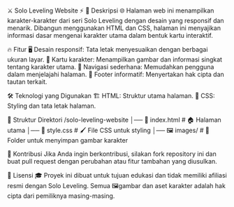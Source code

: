 ⚔️ Solo Leveling Website ⚡
📝 Deskripsi
🌐 Halaman web ini menampilkan karakter-karakter dari seri Solo Leveling dengan desain yang responsif dan menarik. Dibangun menggunakan HTML dan CSS, halaman ini menyajikan informasi dasar mengenai karakter utama dalam bentuk kartu interaktif.

🔥 Fitur
🖥️ Desain responsif: Tata letak menyesuaikan dengan berbagai ukuran layar.
🎴 Kartu karakter: Menampilkan gambar dan informasi singkat tentang karakter utama.
🧭 Navigasi sederhana: Memudahkan pengguna dalam menjelajahi halaman.
📜 Footer informatif: Menyertakan hak cipta dan tautan terkait.

🛠️ Teknologi yang Digunakan
🏗️ HTML: Struktur utama halaman.
🎨 CSS: Styling dan tata letak halaman.

📁 Struktur Direktori
/solo-leveling-website
│── 📄 index.html  # 🏠 Halaman utama
│── 🎨 style.css   # 🖌️ File CSS untuk styling
│── 🖼️ images/     # 📂 Folder untuk menyimpan gambar karakter

🤝 Kontribusi
Jika Anda ingin berkontribusi, silakan fork repository ini dan buat pull request dengan perubahan atau fitur tambahan yang diusulkan.

📜 Lisensi
🎓 Proyek ini dibuat untuk tujuan edukasi dan tidak memiliki afiliasi resmi dengan Solo Leveling. Semua 🖼gambar dan aset karakter adalah hak cipta dari pemiliknya masing-masing.

